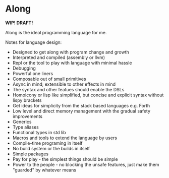 # Along

**WIP! DRAFT!**

Along is the ideal programming language for me.


Notes for language design:

- Designed to get along with program change and growth
- Interpreted and compiled (assembly or llvm)
- Repl or the tool to play with language with minimal hassle
- Debugging
- Powerful one liners
- Composable out of small primitives
- Async in mind; extensible to other effects in mind
- The syntax and other featues should enable the DSLs
- Homoicony or lisp like simplified, but concise and explicit syntax without lispy brackets
- Get ideas for simplicity from the stack based languages e.g. Forth
- Low level and direct memory management with the gradual safety improvements
- Generics
- Type aliases
- Functional types in std lib
- Macros and tools to extend the language by users
- Compile-time programing in itself
- No build system or the builds in itself
- Simple packages
- Pay for play - the simplest things should be simple
- Power to the people - no blocking the unsafe features, just make them "guarded" by whatever means

 
